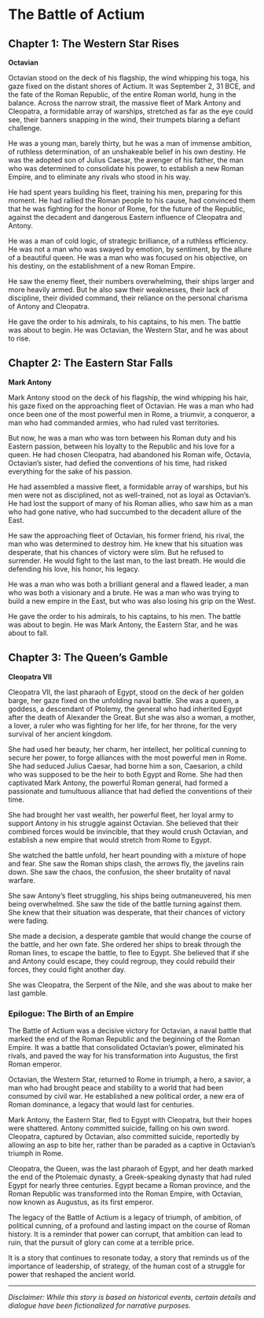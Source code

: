 
# The Battle of Actium

## Chapter 1: The Western Star Rises

**Octavian**

Octavian stood on the deck of his flagship, the wind whipping his toga, his gaze fixed on the distant shores of Actium. It was September 2, 31 BCE, and the fate of the Roman Republic, of the entire Roman world, hung in the balance. Across the narrow strait, the massive fleet of Mark Antony and Cleopatra, a formidable array of warships, stretched as far as the eye could see, their banners snapping in the wind, their trumpets blaring a defiant challenge.

He was a young man, barely thirty, but he was a man of immense ambition, of ruthless determination, of an unshakeable belief in his own destiny. He was the adopted son of Julius Caesar, the avenger of his father, the man who was determined to consolidate his power, to establish a new Roman Empire, and to eliminate any rivals who stood in his way.

He had spent years building his fleet, training his men, preparing for this moment. He had rallied the Roman people to his cause, had convinced them that he was fighting for the honor of Rome, for the future of the Republic, against the decadent and dangerous Eastern influence of Cleopatra and Antony.

He was a man of cold logic, of strategic brilliance, of a ruthless efficiency. He was not a man who was swayed by emotion, by sentiment, by the allure of a beautiful queen. He was a man who was focused on his objective, on his destiny, on the establishment of a new Roman Empire.

He saw the enemy fleet, their numbers overwhelming, their ships larger and more heavily armed. But he also saw their weaknesses, their lack of discipline, their divided command, their reliance on the personal charisma of Antony and Cleopatra.

He gave the order to his admirals, to his captains, to his men. The battle was about to begin. He was Octavian, the Western Star, and he was about to rise.

## Chapter 2: The Eastern Star Falls

**Mark Antony**

Mark Antony stood on the deck of his flagship, the wind whipping his hair, his gaze fixed on the approaching fleet of Octavian. He was a man who had once been one of the most powerful men in Rome, a triumvir, a conqueror, a man who had commanded armies, who had ruled vast territories.

But now, he was a man who was torn between his Roman duty and his Eastern passion, between his loyalty to the Republic and his love for a queen. He had chosen Cleopatra, had abandoned his Roman wife, Octavia, Octavian’s sister, had defied the conventions of his time, had risked everything for the sake of his passion.

He had assembled a massive fleet, a formidable array of warships, but his men were not as disciplined, not as well-trained, not as loyal as Octavian’s. He had lost the support of many of his Roman allies, who saw him as a man who had gone native, who had succumbed to the decadent allure of the East.

He saw the approaching fleet of Octavian, his former friend, his rival, the man who was determined to destroy him. He knew that his situation was desperate, that his chances of victory were slim. But he refused to surrender. He would fight to the last man, to the last breath. He would die defending his love, his honor, his legacy.

He was a man who was both a brilliant general and a flawed leader, a man who was both a visionary and a brute. He was a man who was trying to build a new empire in the East, but who was also losing his grip on the West.

He gave the order to his admirals, to his captains, to his men. The battle was about to begin. He was Mark Antony, the Eastern Star, and he was about to fall.

## Chapter 3: The Queen’s Gamble

**Cleopatra VII**

Cleopatra VII, the last pharaoh of Egypt, stood on the deck of her golden barge, her gaze fixed on the unfolding naval battle. She was a queen, a goddess, a descendant of Ptolemy, the general who had inherited Egypt after the death of Alexander the Great. But she was also a woman, a mother, a lover, a ruler who was fighting for her life, for her throne, for the very survival of her ancient kingdom.

She had used her beauty, her charm, her intellect, her political cunning to secure her power, to forge alliances with the most powerful men in Rome. She had seduced Julius Caesar, had borne him a son, Caesarion, a child who was supposed to be the heir to both Egypt and Rome. She had then captivated Mark Antony, the powerful Roman general, had formed a passionate and tumultuous alliance that had defied the conventions of their time.

She had brought her vast wealth, her powerful fleet, her loyal army to support Antony in his struggle against Octavian. She believed that their combined forces would be invincible, that they would crush Octavian, and establish a new empire that would stretch from Rome to Egypt.

She watched the battle unfold, her heart pounding with a mixture of hope and fear. She saw the Roman ships clash, the arrows fly, the javelins rain down. She saw the chaos, the confusion, the sheer brutality of naval warfare.

She saw Antony’s fleet struggling, his ships being outmaneuvered, his men being overwhelmed. She saw the tide of the battle turning against them. She knew that their situation was desperate, that their chances of victory were fading.

She made a decision, a desperate gamble that would change the course of the battle, and her own fate. She ordered her ships to break through the Roman lines, to escape the battle, to flee to Egypt. She believed that if she and Antony could escape, they could regroup, they could rebuild their forces, they could fight another day.

She was Cleopatra, the Serpent of the Nile, and she was about to make her last gamble.

### Epilogue: The Birth of an Empire

The Battle of Actium was a decisive victory for Octavian, a naval battle that marked the end of the Roman Republic and the beginning of the Roman Empire. It was a battle that consolidated Octavian’s power, eliminated his rivals, and paved the way for his transformation into Augustus, the first Roman emperor.

Octavian, the Western Star, returned to Rome in triumph, a hero, a savior, a man who had brought peace and stability to a world that had been consumed by civil war. He established a new political order, a new era of Roman dominance, a legacy that would last for centuries.

Mark Antony, the Eastern Star, fled to Egypt with Cleopatra, but their hopes were shattered. Antony committed suicide, falling on his own sword. Cleopatra, captured by Octavian, also committed suicide, reportedly by allowing an asp to bite her, rather than be paraded as a captive in Octavian’s triumph in Rome.

Cleopatra, the Queen, was the last pharaoh of Egypt, and her death marked the end of the Ptolemaic dynasty, a Greek-speaking dynasty that had ruled Egypt for nearly three centuries. Egypt became a Roman province, and the Roman Republic was transformed into the Roman Empire, with Octavian, now known as Augustus, as its first emperor.

The legacy of the Battle of Actium is a legacy of triumph, of ambition, of political cunning, of a profound and lasting impact on the course of Roman history. It is a reminder that power can corrupt, that ambition can lead to ruin, that the pursuit of glory can come at a terrible price.

It is a story that continues to resonate today, a story that reminds us of the importance of leadership, of strategy, of the human cost of a struggle for power that reshaped the ancient world.

***

*Disclaimer: While this story is based on historical events, certain details and dialogue have been fictionalized for narrative purposes.*